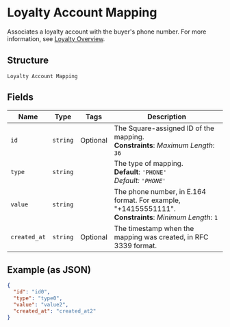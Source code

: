 
# Loyalty Account Mapping

Associates a loyalty account with the buyer's phone number.
For more information, see
[Loyalty Overview](https://developer.squareup.com/docs/loyalty/overview).

## Structure

`Loyalty Account Mapping`

## Fields

| Name | Type | Tags | Description |
|  --- | --- | --- | --- |
| `id` | `string` | Optional | The Square-assigned ID of the mapping.<br>**Constraints**: *Maximum Length*: `36` |
| `type` | `string` |  | The type of mapping.<br>**Default**: `'PHONE'`<br>*Default: `'PHONE'`* |
| `value` | `string` |  | The phone number, in E.164 format. For example, "+14155551111".<br>**Constraints**: *Minimum Length*: `1` |
| `created_at` | `string` | Optional | The timestamp when the mapping was created, in RFC 3339 format. |

## Example (as JSON)

```json
{
  "id": "id0",
  "type": "type0",
  "value": "value2",
  "created_at": "created_at2"
}
```

